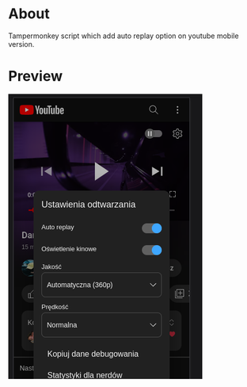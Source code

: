 # About

Tampermonkey script which add auto replay option on youtube mobile version.

# Preview

![Alt text](/preview.png?raw=true)